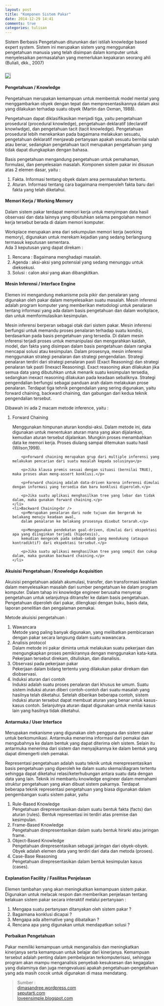 ```yaml
---
layout: post
title: "Komponen Sistem Pakar"
date: 2014-12-29 14:41
comments: true
categories: tulisan 
---
```


Sistem Berbasis Pengetahuan diturunkan dari istilah knowledge based expert system. 
Sistem ini merupakan sistem yang menggunakan pengetahuan manusia yang telah disimpan dalam 
komputer untuk menyelesaikan permasalahan yang memerlukan kepakaran seorang ahli (Buliali, dkk., 2007)

<!--more--> 

<img src="{{root_url}}/images/blog/tulisan/komponen-sistem-pakar/bagan.png" style="border:1px solid grey;margin-top:0.8em">

<h4>Pengetahuan / Knowledge</h4>
Pengetahuan merupakan kemampuan untuk membentuk model mental yang menggambarkan obyek 
dengan tepat dan mempresentasikannya dalam aksi yang dilakukan terhadap suatu obyek (Martin dan Oxman, 1988).

Pengetahuan dapat diklasifikasikan menjadi tiga, yaitu pengetahuan prosedural (procedural knowledge), 
pengetahuan deklaratif (declaratif knowlwdge), dan pengetahuan tacit (tacit knowledge). 
Pengetahuan prosedural lebih menekankan pada bagaimana melakukan sesuatu, 
pengetahuan deklaratif menjawab pertanyaan apakah sesuatu bernilai salah atau benar, 
sedangkan pengetahuan tacit merupakan pengetahuan yang tidak dapat diungkapkan dengan bahasa.

Basis pengetahuan mengandung pengetahuan untuk pemahaman, formulasi, dan penyelesaian masalah. 
Komponen sistem pakar ini disusun atas 2 elemen dasar, yaitu :
<ol>
	<li>Fakta. Informasi tentang obyek dalam area permasalahan tertentu.</li>
    <li>Aturan. Informasi tentang cara bagaimana memperoleh fakta baru dari fakta yang telah diketahui.</li>
</ol>

<!-- ============================================================================================== -->

<h4>Memori Kerja / Working Memory</h4>
Dalam sistem pakar terdapat memori kerja untuk menyimpan data hasil observasi dan 
data lainnya yang dibutuhkan selama pengolahan memori kerja tersebut berada di dalam memori komputer.

Workplace merupakan area dari sekumpulan memori kerja (working memory), 
digunakan untuk merekam kejadian yang sedang berlangsung termasuk keputusan sementara.<br />
Ada 3 keputusan yang dapat direkam :
<ol>
	<li>Rencana : Bagaimana menghadapi masalah.</li>
    <li>Agenda : aksi-aksi yang potensial yang sedang menunggu untuk dieksekusi.</li>
    <li>Solusi : calon aksi yang akan dibangkitkan.</li>
</ol>

<!-- ============================================================================================== -->

<h4>Mesin Inferensi /  Interface Engine</h4>
Elemen ini mengandung mekanisme pola pikir dan penalaran yang digunakan oleh pakar dalam menyelesaikan suatu masalah. 
Mesin inferensi adalah program komputer yang memberikan metodologi untuk 
penalaran tentang informasi yang ada dalam basis pengetahuan dan dalam workplace, dan untuk memformulasikan kesimpulan. 

Mesin inferensi berperan sebagai otak dari sistem pakar. 
Mesin inferensi berfungsi untuk memandu proses penalaran terhadap suatu kondisi, 
berdasarkan pada basis pengetahuan yang tersedia. Di dalam mesin inferensi terjadi proses untuk memanipulasi dan 
mengarahkan kaidah, model, dan fakta yang disimpan dalam basis pengetahuan dalam rangka mencapai solusi atau kesimpulan. 
Dalam prosesnya, mesin inferensi menggunakan strategi penalaran dan strategi pengendalian. 
Strategi penalaran terdiri dari strategi penalaran pasti (Exact Reasoning) dan strategi penalaran tak pasti (Inexact Reasoning). 
Exact reasoning akan dilakukan jika semua data yang dibutuhkan untuk menarik suatu kesimpulan tersedia, 
sedangkan inexact reasoning dilakukan pada keadaan sebaliknya. 
Strategi pengendalian berfungsi sebagai panduan arah dalam melakukan prose penalaran. 
Terdapat tiga tehnik pengendalian yang sering digunakan, 
yaitu forward chaining, backward chaining, dan gabungan dari kedua teknik pengendalian tersebut.

Dibawah ini ada 2 macam metode inference, yaitu :
<ol>
	<li>Forward Chaining<br />
		<p>Menggunakan himpunan aturan kondisi-aksi. 
		Dalam metode ini, data digunakan untuk menentukan aturan mana yang akan dijalankan, 
		kemudian aturan tersebut dijalankan. Mungkin proses menambahkan data ke memori kerja. 
		Proses diulang sampai ditemukan suatu hasil (Wilson,1998).</p>
		
		<p>Forward chaining merupakan grup dari multiple inferensi yang melakukan pencarian dari suatu masalah kepada solusinya</p>
		
		<p>Jika klausa premis sesuai dengan situasi (bernilai TRUE), maka proses akan meng-assert konklusi.</p>
		
		<p>Forward chaining adalah data-driven karena inferensi dimulai dengan informasi yang tersedia dan baru konklusi diperoleh.</p>
		
		<p>Jika suatu aplikasi menghasilkan tree yang lebar dan tidak dalam, maka gunakan forward chaining.</p>
	</li>
    <li>Backward Chaining<br />
		<p>Merupakan penalaran dari node tujuan dan bergerak ke belakang menuju keadaan awal, 
		dalam penalaran ke belakang prosesnya disebut terarah.</p>
		
		<p>Menggunakan pendekatan goal-driven, dimulai dari ekspektasi apa yang diinginkan terjadi (hipotesis), 
		kemudian mengecek pada sebab-sebab yang mendukung (ataupun kontradiktif) dari ekspektasi tersebut.</p>
		
		<p>Jika suatu aplikasi menghasilkan tree yang sempit dan cukup dalam, maka gunakan backward chaining.</p>
    </li>
</ol>
<!-- ============================================================================================== -->

<h4>Akuisisi Pengetahuan / Knowledge Acquisition</h4>
Akuisisi pengetahuan adalah akumulasi, transfer, dan 
transformasi keahlian dalam menyelesaikan masalah dari sumber pengetahuan ke dalam program komputer. 
Dalam tahap ini knowledge engineer berusaha menyerap pengetahuan untuk selanjutnya ditransfer ke dalam basis pengetahuan. 
Pengetahuan diperoleh dari pakar, dilengkapi dengan buku, basis data, laporan penelitian dan pengalaman pemakai.

Metode akuisisi pengetahuan :
<ol>
    <li>Wawancara<br />
		Metode yang paling banyak digunakan, 
		yang melibatkan pembicaraan dengan pakar secara langsung dalam suatu wawancara.
    </li>
    <li>Analisis protocol<br />
		Dalam metode ini pakar diminta untuk melakukan suatu pekerjaan dan 
		mengungkapkan proses pemikirannya dengan menggunakan kata-kata. 
		Pekerjaan tersebut direkam, dituliskan, dan dianalisis.
    </li>
    <li>Observasi pada pekerjaan pakar<br />
		Pekerjaan dalam bidang tertentu yang dilakukan pakar direkam dan diobservasi.
    </li>
    <li>Induksi aturan dari contoh<br />
		 Induksi adalah suatu proses penalaran dari khusus ke umum. 
		 Suatu sistem induksi aturan diberi contoh-contoh dari suatu masalah yang hasilnya telah diketahui. 
		 Setelah diberikan beberapa contoh, 
		 sistem induksi aturan tersebut dapat membuat aturan yang benar untuk kasus-kasus contoh. 
		 Selanjutnya aturan dapat digunakan untuk menilai kasus lain yang hasilnya tidak diketahui.
    </li>
</ol>

<!-- ============================================================================================== -->

<h4>Antarmuka / User Interface</h4>
Merupakan mekanisme yang digunakan oleh pengguna dan sistem pakar untuk berkomunikasi. 
Antarmuka menerima informasi dari pemakai dan mengubahnya ke dalam bentuk yang dapat diterima oleh sistem. 
Selain itu antarmuka menerima dari sistem dan menyajikannya ke dalam bentuk yang dapat dimengerti oleh pemakai. 

Representasi pengetahuan adalah suatu teknik untuk merepresentasikan basis pengetahuan yang diperoleh 
ke dalam suatu skema/diagram tertentu sehingga dapat diketahui relasi/keterhubungan antara 
suatu data dengan data yang lain. Teknik ini membantu knowledge engineer dalam memahami 
struktur pengetahuan yang akan dibuat sistem pakarnya. Terdapat beberapa 
teknik representasi pengetahuan yang biasa digunakan dalam pengembangan suatu sistem pakar, yaitu
<ol>
	<li>Rule-Based Knowledge<br />
		Pengetahuan direpresentasikan dalam suatu bentuk fakta (facts) dan aturan (rules). 
		Bentuk representasi ini terdiri atas premise dan kesimpulan.
	</li>
	<li>Frame-Based Knowledge<br />
		Pengetahuan direpresentasikan dalam suatu bentuk hirarki atau jaringan frame.
	</li>
	<li>Object-Based Knowledge<br />
		Pengetahuan direpresentasikan sebagai jaringan dari obyek-obyek. 
		Obyek adalah elemen data yang terdiri dari data dan metoda (proses).
	</li>
	<li> Case-Base Reasoning<br />
		Pengetahuan direpresentasikan dalam bentuk kesimpulan kasus (cases).
	</li>
</ol>

<!-- ============================================================================================== -->

<h4>Explanation Facility / Fasilitas Penjelasan</h4>
Elemen tambahan yang akan meningkatkan kemampuan sistem pakar. 
Digunakan untuk melacak respon dan memberikan penjelasan tentang kelakuan sistem pakar secara interaktif melalui pertanyaan :
<ol>
	<li>Mengapa suatu pertanyaan ditanyakan oleh sistem pakar ?</li>
	<li>Bagaimana konklusi dicapai ?</li>
	<li>Mengapa ada alternative yang dibatalkan ?</li>
	<li>Rencana apa yang digunakan untuk mendapatkan solusi ?</li>
</ol>

<!-- ============================================================================================== -->

<h4>Perbaikan Pengetahuan</h4>
 Pakar memiliki kemampuan untuk menganalisis dan meningkatkan kinerjanya serta kemampuan untuk belajar dari kinerjanya. 
 Kemampuan tersebut adalah penting dalam pembelajaran terkomputerisasi, 
 sehingga program akan mampu menganalisis penyebab kesuksesan dan kegagalan yang dialaminya dan 
 juga mengevaluasi apakah pengetahuan-pengetahuan yang ada masih cocok untuk digunakan di masa mendatang.

<!-- ============================================================================================== -->




> Sumber : <br /><a href="https://dimasandree.wordpress.com/2013/12/18/arsitektur-dan-komponen-sistem-pakar/">dimasandree.wordpress.com</a> 
> <br /><a href="http://seputarti.com/sistem-pakar/komponen-utama-sistem-pakar.html">seputarti.com</a> 
> <br /><a href="http://loveensimple.blogspot.com/2012/10/penerapan-sistem-pakar-dalam-berbagai.html">loveensimple.blogspot.com</a> 
